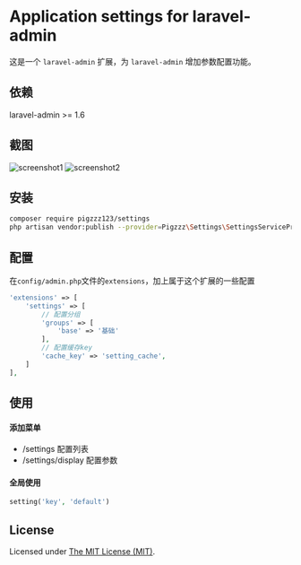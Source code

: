 # Application settings for laravel-admin

这是一个 `laravel-admin` 扩展，为 `laravel-admin` 增加参数配置功能。

## 依赖

laravel-admin >= 1.6

## 截图

![screenshot1](https://user-images.githubusercontent.com/24596908/53073934-6a4c7080-3524-11e9-8470-94b9f5e1671d.png)
![screenshot2](https://user-images.githubusercontent.com/24596908/53073880-3ffab300-3524-11e9-8d62-0def21bb8601.png)

## 安装

```bash
composer require pigzzz123/settings
php artisan vendor:publish --provider=Pigzzz\Settings\SettingsServiceProvider.php
```

## 配置

在`config/admin.php`文件的`extensions`，加上属于这个扩展的一些配置

```php
'extensions' => [
    'settings' => [
        // 配置分组
        'groups' => [
            'base' => '基础'
        ],
        // 配置缓存key
        'cache_key' => 'setting_cache',
    ]
],
```

## 使用

#### 添加菜单
- /settings 配置列表
- /settings/display 配置参数

#### 全局使用
```php
setting('key', 'default') 
```

License
------------
Licensed under [The MIT License (MIT)](LICENSE).

